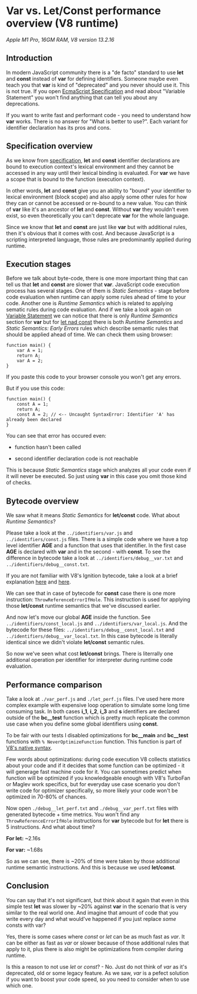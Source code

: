 # Var vs. Let/Const performance overview (V8 runtime)

_Apple M1 Pro_, _16GM RAM_, _V8 version 13.2.16_

## Introduction

In modern JavaScript community there is a "de facto" standard to use **let** and **const** instead of **var** for defining identifiers. Someone maybe even teach you that **var** is kind of "deprecated" and you never should use it. This is not true. If you open [EcmaScript Specification](https://tc39.es/ecma262/multipage/ecmascript-language-statements-and-declarations.html#sec-variable-statement) and read about "Variable Statement" you won't find anything that can tell you about any deprecations.

If you want to write fast and performant code - you need to understand how **var** works. There is no answer for "What is better to use?". Each variant for identifier declaration has its pros and cons.

## Specification overview

As we know from [specification](https://tc39.es/ecma262/multipage/ecmascript-language-statements-and-declarations.html#sec-let-and-const-declarations), **let** and **const** identifier declarations are bound to execution context's lexical environment and they cannot be accessed in any way until their lexical binding is evaluated. For **var** we have a scope that is bound to the function (execution context).

In other words, **let** and **const** give you an ability to "bound" your identifier to lexical environment (block scope) and also apply some other rules for how they can or cannot be accessed or re-bound to a new value. You can think of **var** like it's an ancestor of **let** and **const**. Without **var** they wouldn't even exist, so even theoretically you can't deprecate **var** for the whole language.

Since we know that **let** and **const** are just like **var** but with additional rules, then it's obvious that it comes with cost. And because JavaScript is a scripting interpreted language, those rules are predominantly applied during runtime.

## Execution stages

Before we talk about byte-code, there is one more important thing that can tell us that **let** and **const** are slower that **var**. JavaScript code execution process has several stages. One of them is _Static Semantics_ - stage before code evaluation when runtime can apply some rules ahead of time to your code. Another one is _Runtime Semantics_ which is related to applying sematic rules during code evaluation. And if we take a look again on [Variable Statement](https://tc39.es/ecma262/multipage/ecmascript-language-statements-and-declarations.html#sec-variable-statement) we can notice that there is only _Runtime Semantics_ section for **var** but for [let nad const](https://tc39.es/ecma262/multipage/ecmascript-language-statements-and-declarations.html#sec-let-and-const-declarations) there is both _Runtime Semantics_ and _Static Semantics: Early Errors_ rules which describe semantic rules that should be applied ahead of time. We can check them using browser:

```
function main() {
    var A = 1;
    return A;
    var A = 2;
}
```

If you paste this code to your browser console you won't get any errors.

But if you use this code:

```
function main() {
    const A = 1;
    return A;
    const A = 2; // <-- Uncaught SyntaxError: Identifier 'A' has already been declared
}
```

You can see that error has occured even:

- function hasn't been called

- second identifier declaration code is not reachable

This is because _Static Semantics_ stage which analyzes all your code even if it will never be executed. So just using **var** in this case you omit those kind of checks.

## Bytecode overview 

We saw what it means _Static Semantics_ for **let/const** code. What about _Runtime Semantics_?

Please take a look at the `../identifiers/var.js` and `../identifiers/const.js` files. There is a simple code where we have a top level identifier **AGE** and a function that uses that identifier. In the first case **AGE** is declared with **var** and in the second - with **const**. To see the difference in bytecode take a look at `../identifiers/debug__var.txt` and `../identifiers/debug__const.txt`.

If you are not familiar with V8's Ignition bytecode, take a look at a brief explanation [here](https://medium.com/dailyjs/understanding-v8s-bytecode-317d46c94775) and [here](https://www.alibabacloud.com/blog/javascript-bytecode-v8-ignition-instructions_599188).

We can see that in case of bytecode for **const** case there is one more instruction: `ThrowReferenceErrorIfHole`. This instruction is used for applying those **let/const** runtime semantics that we've discussed earlier.

And now let's move our global **AGE** inside the function. See `../identifiers/const_local.js` and `../identifiers/var_local.js`. And the bytecode for these files: `../identifiers/debug__const_local.txt` and `../identifiers/debug__var_local.txt`. In this case bytecode is literally identical since we didn't violate **let/const** semantic rules.

So now we've seen what cost **let/const** brings. There is literrally one additional operation per identifier for interpreter during runtime code evaluation. 

## Performance comparison

Take a look at `./var_perf.js` and `./let_perf.js` files. I've used here more complex example with expensive loop operation to simulate some long time consuming task. In both cases **i_1**, **i_2**, **i_3** and **s** identifiers are declared outside of the **bc__test** function which is pretty much replicate the common use case when you define some global identifiers using **const**.

To be fair with our tests I disabled optimizations for **bc__main** and **bc__test** functions with `% NeverOptimizeFunction` function. This function is part of [V8's native syntax](https://github.com/v8/v8/blob/941b945b/src/runtime/runtime.h). 

Few words about optimizations: during code execution V8 collects statistics about your code and if it decides that some function can be optimized - it will generage fast machine code for it. You can sometimes predict when function will be optimized if you knowledgeable enough with V8's TurboFan or Maglev work specifics, but for everyday use case scenario you don't write code for optimizer specifically, so more likely your code won't be optimized in 70-80% of chances.

Now open `./debug__let_perf.txt` and `./debug__var_perf.txt` files with generated bytecode + time metrics. You won't find any `ThrowReferenceErrorIfHole` instructions for **var** bytecode but for **let** there is 5 instructions. And what about time?

**For let:** ~2.16s

**For var:** ~1.68s

So as we can see, there is ~20% of time were taken by those additional runtime semantic instructions. And this is because we used **let/const**.

## Conclusion

You can say that it's not significant, but think about it again that even in this simple test **let** was slower by ~20% against **var** in the scenario that is very similar to the real world one. And imagine that amount of code that you write every day and what would've happened if you just replace _some_ consts with var?

Yes, there is some cases where _const_ or _let_ can be as much fast as _var_. It can be either as fast as _var_ or slower because of those additional rules that apply to it, plus there is also might be optimizations from compiler during runtime.

Is this a reason to not use _let_ or _const_? - No. Just do not think of _var_ as it's deprecated, old or some legacy feature. As we saw, _var_ is a pefect solution if you want to boost your code speed, so you need to consider when to use which one.
